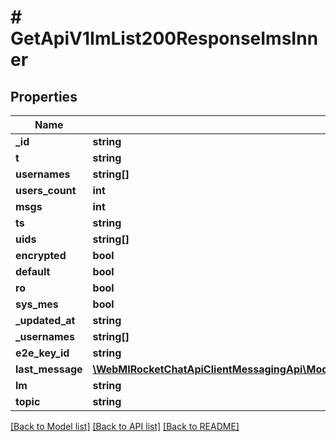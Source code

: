 # # GetApiV1ImList200ResponseImsInner

## Properties

Name | Type | Description | Notes
------------ | ------------- | ------------- | -------------
**_id** | **string** |  | [optional]
**t** | **string** |  | [optional]
**usernames** | **string[]** |  | [optional]
**users_count** | **int** |  | [optional]
**msgs** | **int** |  | [optional]
**ts** | **string** |  | [optional]
**uids** | **string[]** |  | [optional]
**encrypted** | **bool** |  | [optional]
**default** | **bool** |  | [optional]
**ro** | **bool** |  | [optional]
**sys_mes** | **bool** |  | [optional]
**_updated_at** | **string** |  | [optional]
**_usernames** | **string[]** |  | [optional]
**e2e_key_id** | **string** |  | [optional]
**last_message** | [**\WebMIRocketChatApiClientMessagingApi\Model\GetApiV1ChatGetMentionedMessages200ResponseMessagesInner**](GetApiV1ChatGetMentionedMessages200ResponseMessagesInner.md) |  | [optional]
**lm** | **string** |  | [optional]
**topic** | **string** |  | [optional]

[[Back to Model list]](../../README.md#models) [[Back to API list]](../../README.md#endpoints) [[Back to README]](../../README.md)

